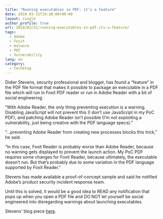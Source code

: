 ```yaml
---
title: "Running executables in PDF: it’s a feature"
date: 2010-03-31T19:38:00+00:00
layout: single
author_profile: true
url: 2010/03/31/running-executables-in-pdf-its-a-feature/
tags:
  - Adobe
  - Foxit
  - malware
  - PDF
  - Vulnerability
lang: en
category: 
  - techblog
---
```

Didier Stevens, security professional and blogger, has found a “feature” in the PDF file format that makes it possible to package an executable in a PDF file which will run in Foxit PDF reader or run in Adobe Reader with a bit of social engineering.

“With Adobe Reader, the only thing preventing execution is a warning. Disabling JavaScript will not prevent this (I don’t use JavaScript in my PoC PDF), and patching Adobe Reader isn’t possible (I’m not exploiting a vulnerability, just being creative with the PDF language specs).”

“…preventing Adobe Reader from creating new processes blocks this trick,” he said.

“In this case, Foxit Reader is probably worse than Adobe Reader, because no warning gets displayed to prevent the launch action. My PoC PDF requires some changes for Foxit Reader, because ultimately, the executable doesn’t run. But that’s probably due to some variation in the PDF language supported by Foxit Reader.”

Stevens has made available a proof-of-concept sample and said he notified Adobe’s product security incident response team.

Until this is solved, it would be a good idea to READ any notification that pops up when you open a PDF file and DO NOT let yourself be social engineered into disregarding warnings about launching executables.

Stevens' blog piece [here](http://blog.didierstevens.com/2010/03/29/escape-from-pdf/).